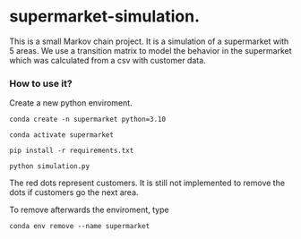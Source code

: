 # supermarket-simulation.
This is a small Markov chain project. It is a simulation of a supermarket with 5 areas. We use a transition matrix to model the behavior in the supermarket which was calculated from a csv with customer data.

### How to use it?

Create a new python enviroment.

`conda create -n supermarket python=3.10`

`conda activate supermarket`

`pip install -r requirements.txt`

`python simulation.py`


The red dots represent customers. It is still not implemented to remove the dots if customers go the next area.


To remove afterwards the enviroment, type

`conda env remove --name supermarket`
